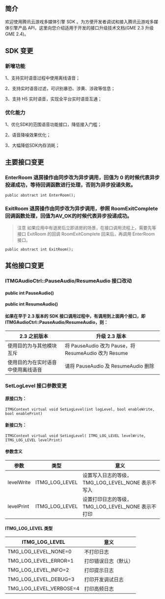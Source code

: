 ## 简介
欢迎使用腾讯云游戏多媒体引擎 SDK 。为方便开发者调试和接入腾讯云游戏多媒体引擎产品 API，这里向您介绍适用于开发的接口升级技术文档(GME 2.3 升级 GME 2.4)。

## SDK 变更
### 新增功能
1、支持实时语音过程中使用离线语音；

2、支持实时语音过滤，可识别暴恐、涉黄、涉政等信息；

3、支持 H5 实时语音，实现全平台实时语音互通；

### 优化能力
1、优化SDK的范围语音功能接口，降低接入门槛；

2、语音降噪效果优化；

3、大幅降低SDK内存消耗；

## 主要接口变更
### EnterRoom 退房操作由同步改为异步调用，回值为 0 的时候代表异步投递成功，等待回调函数进行处理，否则为异步投递失败。

```
public abstract int EnterRoom();
```

### ExitRoom 退房操作由同步改为异步调用，参照 RoomExitComplete 回调函数处理，回值为AV_OK的时候代表异步投递成功。

> 注意 
> 如果应用中有退房后立即进房的场景，在接口调用流程上，需要先等接口 ExitRoom 的回调 RoomExitComplete 回来后，再调用 EnterRoom 接口。

```
public abstract int ExitRoom();
```



## 其他接口变更
### ITMGAudioCtrl::PauseAudio/ResumeAudio 接口改动

#### public int PauseAudio()
#### public int ResumeAudio()

#### 如果在早于 2.3 版本的 SDK 接口调用过程中，有调用到上面两个接口，即 ITMGAudioCtrl::PauseAudio/ResumeAudio，则：


|2.3 之前版本|升级 2.3 版本|
|---|---|
|使用目的为与其他模块互斥|将 PauseAudio 改为 Pause，将 ResumeAudio 改为 Resume|
|使用目的为在实时语音中使用离线语音|请将 PauseAudio 及 ResumeAudio 删除|

### SetLogLevel 接口参数变更
#### 原接口为：
```
ITMGContext virtual void SetLogLevel(int logLevel, bool enableWrite, bool enablePrint)
```

#### 新接口为：
```
ITMGContext virtual void SetLogLevel( ITMG_LOG_LEVEL levelWrite, ITMG_LOG_LEVEL levelPrint)
```

#### 参数含义

|参数|类型|意义|
|---|---|---|
|levelWrite|ITMG_LOG_LEVEL|设置写入日志的等级，TMG_LOG_LEVEL_NONE 表示不写入|
|levelPrint|ITMG_LOG_LEVEL|设置打印日志的等级，TMG_LOG_LEVEL_NONE 表示不打印|

#### ITMG_LOG_LEVEL 类型

|ITMG_LOG_LEVEL|意义|
|-------------------------------|-------------|
|TMG_LOG_LEVEL_NONE=0		|不打印日志			|
|TMG_LOG_LEVEL_ERROR=1		|打印错误日志（默认）	|
|TMG_LOG_LEVEL_INFO=2			|打印提示日志		|
|TMG_LOG_LEVEL_DEBUG=3		|打印开发调试日志	|
|TMG_LOG_LEVEL_VERBOSE=4		|打印高频日志		|